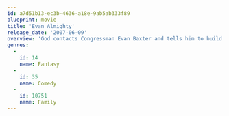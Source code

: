 ```yaml
---
id: a7d51b13-ec3b-4636-a18e-9ab5ab333f89
blueprint: movie
title: 'Evan Almighty'
release_date: '2007-06-09'
overview: 'God contacts Congressman Evan Baxter and tells him to build an ark in preparation for a great flood.'
genres:
  -
    id: 14
    name: Fantasy
  -
    id: 35
    name: Comedy
  -
    id: 10751
    name: Family
---
```

